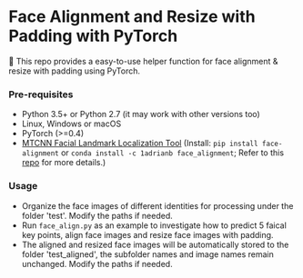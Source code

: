 # Face Alignment and Resize with Padding with PyTorch

:triangular_flag_on_post: This repo provides a easy-to-use helper function for face alignment & resize with padding using PyTorch.

### Pre-requisites

* Python 3.5+ or Python 2.7 (it may work with other versions too)
* Linux, Windows or macOS
* PyTorch (>=0.4)
* [MTCNN Facial Landmark Localization Tool](https://arxiv.org/pdf/1604.02878.pdf) (Install: `pip install face-alignment` or `conda install -c 1adrianb face_alignment`; Refer to this [repo](https://github.com/1adrianb/face-alignment) for more details.)

### Usage

* Organize the face images of different identities for processing under the folder 'test'. Modify the paths if needed.
* Run `face_align.py` as an example to investigate how to predict 5 faical key points, align face images and resize face images with padding.
* The aligned and resized face images will be automatically stored to the folder 'test_aligned', the subfolder names and image names remain unchanged. Modify the paths if needed.
